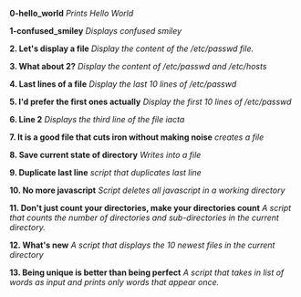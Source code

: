 **0-hello_world**
*Prints Hello World*

**1-confused_smiley**
*Displays confused smiley*

**2. Let's display a file**
*Display the content of the /etc/passwd file.*

**3. What about 2?**
*Display the content of /etc/passwd and /etc/hosts*

**4. Last lines of a file**
*Display the last 10 lines of /etc/passwd*

**5. I'd prefer the first ones actually**
*Display the first 10 lines of /etc/passwd*

**6. Line 2**
*Displays the third line of the file iacta*

**7. It is a good file that cuts iron without making noise**
*creates a file*

**8. Save current state of directory**
*Writes into a file*

**9. Duplicate last line**
*script that duplicates last line*

**10. No more javascript**
*Script deletes all javascript in a working directory*

**11. Don't just count your directories, make your directories count**
*A script that counts the number of directories and sub-directories in the current directory.*

**12. What's new**
*A script that displays the 10 newest files in the current directory*

**13. Being unique is better than being perfect**
*A script that takes in list of words as input and prints only words that appear once.*
